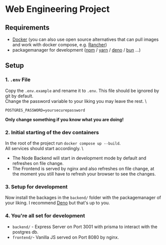 # Web Engineering Project

## Requirements
- [Docker](https://www.docker.com) (you can also use open source alternatives that can pull images and work with docker compose, e.g. [Rancher](https://rancherdesktop.io))
- packagemanager for development ([npm](https://nodejs.org/en/download) / [yarn](https://classic.yarnpkg.com/lang/en/docs/install/#mac-stable) / [deno](https://deno.com) / [bun](https://bun.sh/docs/installation) ...)

## Setup

### 1. `.env` File

Copy the `.env.example` and rename it to `.env`. This file should be ignored by git by default. \
Change the password variable to your liking you may leave the rest. \
```
POSTGRES_PASSWORD=yoursecurepassword
```
**Only change something if you know what you are doing!**

### 2. Initial starting of the dev containers

In the root of the project run `docker compose up --build`. \
All services should start accordingly. \
- The Node Backend will start in development mode by default and refreshes on file change. 
- The Frontend is served by nginx and also refreshes on file change, at the moment you still have to refresh your browser to see the changes.


### 3. Setup for development

Now install the backages in the `backend/` folder with the packagemanager of your liking. I recommend [Deno](https://deno.com) but that's up to you. 

### 4. You're all set for development

- `backend/` - Express Server on Port 3001 with prisma to interact with the postgres db.
- `frontend/`- Vanilla JS served on Port 8080 by nginx.



